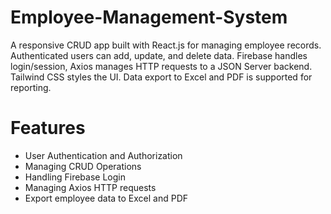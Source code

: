 # Employee-Management-System
A responsive CRUD app built with React.js for managing employee records. Authenticated users can add, update, and delete data. Firebase handles login/session, Axios manages HTTP requests to a JSON Server backend. Tailwind CSS styles the UI. Data export to Excel and PDF is supported for reporting.

# Features
* User Authentication and Authorization
* Managing CRUD Operations
* Handling Firebase Login
* Managing Axios HTTP requests
* Export employee data to Excel and PDF



